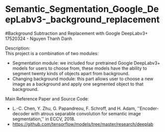 # Semantic_Segmentation_Google_DeepLabv3-_background_replacement

<!-- #CS529 - Selected Tocpics in Computer Vision -->
<!-- #CS336 - Advanced Computer Vision -->
<!-- #CS231 - Computer Vision Project-->
#Background Subtraction and Replacement with Google DeepLabv3+
17520324 - Nguyen Thanh Danh</br>
<!-- MAIN -->
Description:</br>
This project is a combination of two modules:
+ Segmentation module: we included four pretrained Google DeepLabv3+ models for users to choose from, these models have the ability to segment twenty kinds of objects apart from background.
+ Changing background module: this part allows user to choose a new image as a background and apply one segmented object to that background.

Main Reference Paper and Source Code:
+ L.-C. Chen, Y. Zhu, G. Papandreou, F. Schroff, and H. Adam, ''Encoder-decoder with atrous separable convolution for semantic image segmentation,'' in ECCV, 2018.
+ https://github.com/tensorflow/models/tree/master/research/deeplab

<!-- Publish online try at: https://colab.research.google.com/drive/1DRsAPsLNtxOljWY6RIbp4aKdJSMYz1PI?fbclid=IwAR1kN2Z9lznPhNUCQ84qCpQ0561FNMXGfa8p3iQaKE4wgpK020qXbCK_Y2U#sandboxMode=true&scrollTo=jhC_IGzuNZJb -->

